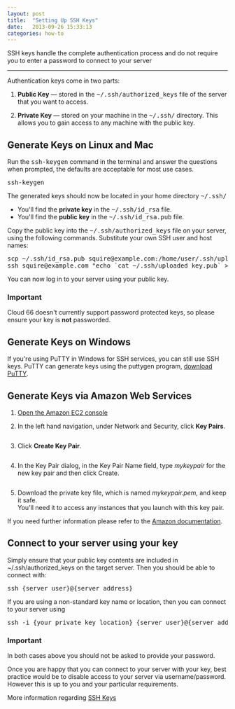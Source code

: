 ```yaml
---
layout: post
title:  "Setting Up SSH Keys"
date:   2013-09-26 15:33:13
categories: how-to
---
```


<p class="lead">SSH keys handle the complete authentication process and do not require you to enter a password to connect to your server</p>
<hr/>

<p>Authentication keys come in two parts:</p>

<ol>
	<li>
		<p>
			<strong>Public Key</strong> &mdash; stored in the <kbd>~/.ssh/authorized_keys</kbd> file of the server that you want to access.
		</p>
	</li>
	<li>
		<p>
			<strong>Private Key</strong> &mdash; stored on your machine in the <kbd>~/.ssh/</kbd> directory. This allows you to gain access to any machine with the public key.
		</p>
	</li>
</ol>

## Generate Keys on Linux and Mac

<p>Run the <kbd>ssh-keygen</kbd> command in the terminal and answer the questions when prompted, the defaults are acceptable for most use cases.</p>

<pre class="terminal-commands">ssh-keygen</pre>

<p>The generated keys should now be located in your home directory <kbd>~/.ssh/</kbd></p>

<ul>
	<li>
		You'll find the <strong>private key</strong> in the <kbd>~/.ssh/id_rsa</kbd> file.
	</li>
	<li>
		You'll find the <strong>public key</strong> in the <kbd>~/.ssh/id_rsa.pub</kbd> file.
	</li>
</ul>

<p>Copy the public key into the <kbd>~/.ssh/authorized_keys</kbd> file on your server, using the following commands. Substitute your own SSH user and host names:</p>

<pre class="terminal-commands">scp ~/.ssh/id_rsa.pub squire@example.com:/home/user/.ssh/uploaded_key.pub
ssh squire@example.com "echo `cat ~/.ssh/uploaded_key.pub` >> ~/.ssh/authorized_keys"</pre>

<p>You can now log in to your server using your public key.</p>

<div class="notice">
		<h3>Important</h3>
		<p>Cloud 66 doesn't currently support password protected keys, so please ensure your key is <strong>not</strong> passworded.</p>
</div>

## Generate Keys on Windows

If you're using PuTTY in Windows for SSH services, you can still use SSH keys. PuTTY can generate keys using the puttygen program, <a href="http://www.chiark.greenend.org.uk/~sgtatham/putty/" target="_blank">download PuTTY</a>.

## Generate Keys via Amazon Web Services

<ol class="instruction-list">
	<li><a href="https://console.aws.amazon.com/ec2/" target="_blank">Open the Amazon EC2 console</a></li>
	<li>
		<p>In the left hand navigation, under Network and Security, click <b>Key Pairs</b>.</p>
		<p><img src="/assets/help/aws-key-1.png" alt=""></p>
	</li>
	<li>
		<p>Click <b>Create Key Pair</b>.</p>
		<p><img src="/assets/help/aws-key-2.png" alt=""></p>
	</li>
	<li>
		<p>In the Key Pair dialog, in the Key Pair Name field, type <i>mykeypair</i> for the new key pair and then click Create.</p>
		<p><img src="/assets/help/aws-key-3.png" alt=""></p>
	</li>
	<li>
		<p>Download the private key file, which is named <i>mykeypair.pem</i>, and keep it safe.<br>
		You'll need it to access any instances that you launch with this key pair.</p>
	</li>
</ol>
<p>If you need further information please refer to the <a href="http://docs.amazonwebservices.com/gettingstarted/latest/wah-linux/getting-started-create-key-pair.html">Amazon documentation</a>.</p>

## Connect to your server using your key

Simply ensure that your public key contents are included in ~/.ssh/authorized_keys on the target server. Then you should be able to connect with:
<pre class="terminal-commands">ssh {server user}@{server address}</pre>

If you are using a non-standard key name or location, then you can connect to your server using
<pre class="terminal-commands">ssh -i {your private key location} {server user}@{server address}</pre>

<div class="notice">
		<h3>Important</h3>
		<p>In both cases above you should not be asked to provide your password.</p>
</div>

Once you are happy that you can connect to your server with your key, best practice would be to disable access to your server via username/password. However this is up to you and your particular requirements.

<p>More information regarding <a href="http://library.linode.com/security/ssh-keys" target="_blank">SSH Keys</a></p>
